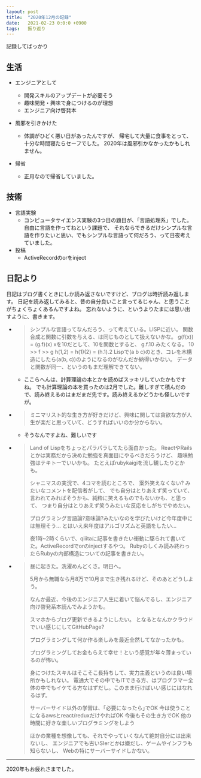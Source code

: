 ```yaml
---
layout: post
title:  "2020年12月の記録"
date:   2021-02-23 0:0:0 +0900
tags:   振り返り
---
```


記録してばっかり

## 生活
- エンジニアとして
  - 開発スキルのアップデートが必要そう
  - 趣味開発・興味で身につけるのが理想
  - エンジニア向け啓発本

- 風邪を引きかけた
  - 体調がひどく悪い日があったんですが、
    帰宅して大量に食事をとって、十分な時間寝たらセーフでした。
    2020年は風邪引かなかったかもしれません。

- 帰省
  - 正月なので帰省していました。

## 技術

- 言語実験
  - コンピュータサイエンス実験の3つ目の題目が、「言語処理系」でした。自由に言語を作ってねという課題で、
    それならできるだけシンプルな言語を作りたいと思い、でもシンプルな言語って何だろう、って日夜考えていました。
- 投稿
  - ActiveRecordのorをinject

## 日記より

日記はブログ書くときにしか読み返さないですけど、ブログは時折読み返します。
日記を読み返してみると、昔の自分良いこと言ってるじゃん、と思うことがちょくちょくあるんですよね。
忘れないように、というよりたまには思い出すように、書きます。

- > シンプルな言語ってなんだろう、って考えている。LISPに近い。
  > 関数合成と関数に引数を与える、は同じものとして扱えないかな。
  > g(f(x)) = (g.f)(x)
  > xを10だとして、10を関数とすると、
  > g.f.10 みたくなる。
  > 10 >> f >> g
  > h(1,2) = h(1)(2) = (h.1).2
  > Lispで(a b c)のとき、コレを木構造にしたら(a(b, c))のようになるのがなんだか納得いかない。
  > データと関数が同一、というのもまだ理解できてない。
  - ここらへんは、計算理論の本とかを読めばスッキリしていたかもですね。
    でも計算理論の本を買ったのは2月でした。難しすぎて積んだので、読み終えるのはまだまだ先です。読み終えるかどうかも怪しいですが。

- > ミニマリスト的な生き方が好きだけど、興味に関しては貪欲な方が人生が楽だと思っていて、どうすればいいのか分からない。
  - そうなんですよね、難しいです

- > Land of Lispをちょっとパラパラしてたら面白かった。
  > ReactやRailsとかは実務だから決めた勉強を真面目にやるべきだろうけど、
  > 趣味勉強はテキトーでいいかも。
  > たとえばrubykaigiを流し観したりとかも。
  >
  > シャニマスの実況で、4コマを読むところで、
  > 案外笑えなくない? みたいなコメントを配信者がして、
  > でも自分はとりあえず笑っていて、言われてみればそうかも、純粋に笑えるものでもないかも、と思って、
  > つまり自分はとりあえず笑うみたいな反応をしがちでやめたい。
  >
  > プログラミング言語論?意味論?みたいなのを学びたいけど今年度中には無理そう...
  > とはいえ来年度はアルゴリズムと英語をしたい...
  >
  > 夜1時~2時くらいで、qiiitaに記事を書きたい衝動に駆られて書いてた。ActiveRecordでorのinjectするやつ。
  > Rubyのしくみ読み終わったらRubyの内部構造についての記事を書きたい。

- > 昼に起きた。洗濯めんどくさ。明日へ。
  >
  > 5月から無職なら月8万で10月まで生き残れるけど、そのあとどうしよう。
  >
  > なんか最近、今後のエンジニア人生に着いて悩んでるし、エンジニア向け啓発系本読んでみようかも。
  >
  > スマホからブログ更新できるようにしたい。
  > となるとなんかクラウドでいい感じにしてGitHubPage?
  >
  > プログラミングして何か作る楽しみを最近全然してなかったかも。
  >
  > プログラミングしてお金もらえて幸せ！という感覚が年々薄まっているのが怖い。
  >
  > 身につけたスキルはそこそこ長持ちして、実力主義というのは良い場所かもしれない。
  > 電通大でその中でもITできる方、はプログラマー全体の中でもイケてる方なはずだし。このまま行けばいい感じにはなれるはず。
  >
  > サーバーサイド以外の学習は、｢必要になったら｣でOK
  > 今は使うことになるawsとreact/reduxだけやればOK
  > 今後もその生き方でOK
  > 他の時間に好きな楽しいプログラミングをしよう
  >
  > ほかの業種を想像しても、それでやっていくなんて絶対自分には出来ないし、
  > エンジニアでも古いSIerとかは嫌だし、ゲームやインフラも知らないし、
  > Webの特にサーバーサイドしかない。

---

2020年もお疲れさまでした。

